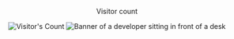 <div align="center"> 
  <p>Visitor count</p>
  <img src="https://profile-counter.glitch.me/{USERNAME}/count.svg" alt="Visitor's Count" />
 <img src="https://github.com/{USERNAME}/{USERNAME}/blob/main/software-programmer-wallpaper-preview" alt="Banner of a developer sitting in front of a desk">
</div>
